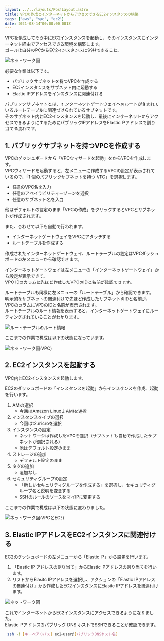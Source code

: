 ```yaml
---
layout: ../../layouts/PostLayout.astro
title: VPCの作成とインターネットからアクセスできるEC2インスタンスの構築
tags: ["aws", "vpc", "ec2"]
date: 2021-08-14T00:00:00.001Z
---
```


VPCを作成してその中にEC2インスタンスを起動し、そのインスタンスにインターネット経由でアクセスできる環境を構築します。  
ゴールは自分のPCからEC2インスタンスにSSHできること。

<img src="/img/articles/aws-vpc-ec2/network.png" alt="ネットワーク図">

必要な作業は以下です。

- パブリックサブネットを持つVPCを作成する
- EC2インスタンスをサブネット内に起動する
- Elastic IPアドレスをインスタンスに関連付ける

パブリックサブネットとは、インターネットゲートウェイへのルートが含まれているルートテーブルに関連づけられているサブネットです。  
そのサブネット内にEC2インスタンスを起動し、最後にインターネットからアクセスできるようにするためにパブリックIPアドレスをElastic IPアドレスで割り当てる流れです。

## 1. パブリックサブネットを持つVPCを作成する
VPCのダッシュボードから「VPCウィザードを起動」をからVPCを作成します。  
VPCウィザードを起動すると、左メニューに作成するVPCの設定が表示されているので、「1 個のパブリックサブネットを持つ VPC」を選択します。

- 任意のVPC名を入力
- 任意のアベイラビリティーゾーンを選択
- 任意のサブネット名を入力

他はデフォルトの設定のまま「VPCの作成」をクリックするとVPCとサブネットが作成されます。  

また、合わせて以下も自動で行われます。

- インターネットゲートウェイをVPCにアタッチする
- ルートテーブルを作成する

作成されたインターネットゲートウェイ、ルートテーブルの設定はVPCダッシュボードの左メニューから確認できます。

インターネットゲートウェイは左メニューの「インターネットゲートウェイ」から設定が表示できて、  
VPC IDのカラムに先ほど作成したVPCのIDと名前が確認できます。

ルートテーブルも同様に左メニューの「ルートテーブル」から確認できます。  
明示的なサブネットの関連付けで先ほど作成したサブネットのIDと名前が、VPCのカラムにVPCのIDと名前が表示されます。  
ルートテーブルのルート情報を表示すると、インターネットゲートウェイにルーティングされていることがわかります。

<img src="/img/articles/aws-vpc-ec2/routetable-route.png" alt="ルートテーブルのルート情報">

ここまでの作業で構成は以下の状態になっています。

<img src="/img/articles/aws-vpc-ec2/vpc.png" alt="ネットワーク図(VPC)">

## 2. EC2インスタンスを起動する
VPC内にEC2インスタンスを起動します。

EC2のダッシュボードの「インスタンスを起動」からインスタンスを作成、起動を行います。

1. AMIの選択  
    - 今回はAmazon Linux 2 AMIを選択
2. インスタンスタイプの選択
    - 今回はt2.microを選択
3. インスタンスの設定
    - ネットワークは作成したVPCを選択（サブネットも自動で作成したサブネットが選択される）
    - 他はデフォルト設定のまま
4. ストレージの追加
    - デフォルト設定のまま
5. タグの追加
    - 追加なし
6. セキュリティグループの設定
    - 「新しいセキュリティグループを作成する」を選択し、セキュリティグループ名と説明を変更する
    - SSHのルールのソースをマイIPに変更する

ここまでの作業で構成は以下の状態に変わりました。

<img src="/img/articles/aws-vpc-ec2/vpc-ec2.png" alt="ネットワーク図(VPCとEC2)">

## 3. Elastic IPアドレスをEC2インスタンスに関連付ける
EC2のダッシュボードの左メニューから「Elastic IP」から設定を行います。

1. 「Elastic IP アドレスの割り当て」からElastic IPアドレスの割り当てを行います。
2. リストからElasitc IPアドレスを選択し、アクションの「Elastic IPアドレスの関連付け」から作成したEC2インスタンスにElasitc IPアドレスを関連付けます。

<img src="/img/articles/aws-vpc-ec2/network.png" alt="ネットワーク図">

これでインターネットからEC2インスタンスにアクセスできるようになりました。  
Elastic IPアドレスのパブリック DNS ホストでSSHできることが確認できます。

```bash
 ssh -i [キーペアのパス] ec2-user@[パブリックDNSホスト名]
```
